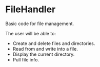 # FileHandler
Basic code for file management. 

The user will be able to:
- Create and delete files and directories.
- Read from and write into a file.
- Display the current directory.
- Pull file info.
